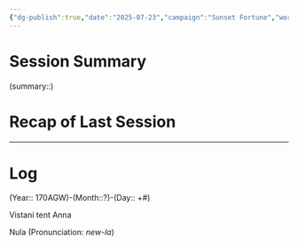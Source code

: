 ```yaml
---
{"dg-publish":true,"date":"2025-07-23","campaign":"Sunset Fortune","world":"Tor","game_date":null,"type":"session","location":"Driftwood Bay","characters":"Anna,Chronicler,Esmée,Paris","tags":["sf","session"],"icon":"FasFileLines","permalink":"/valor-of-rain/sessions/4-01-07/","dgPassFrontmatter":true,"created":"2025-07-23T17:13:29.185+09:30","updated":"2025-07-23T17:21:44.761+09:30"}
---
```



# Session Summary
(summary::)
# Recap of Last Session

---
# Log
(Year:: 170AGW)-(Month::?)-(Day:: +#)

Vistani tent
Anna

Nula (Pronunciation: *new-la*)